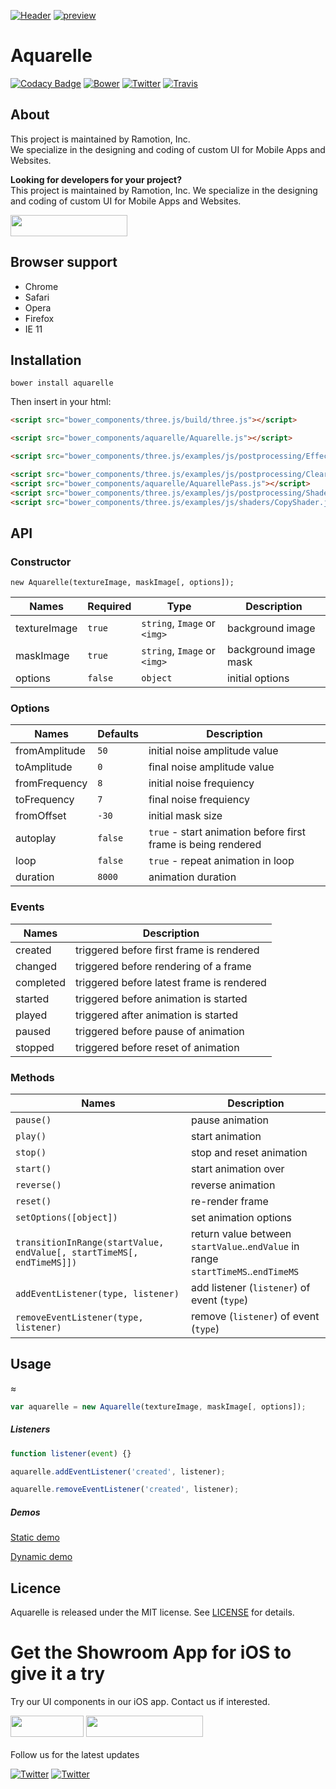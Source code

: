 [![Header](./header.png)](https://ramotion.com?utm_source=gthb&utm_medium=special&utm_campaign=aquarelle)
[![preview](./Screenshots/web__transition__effect_ramotion.gif)](https://ramotion.github.io/aquarelle/)

# Aquarelle
[![Codacy Badge](https://api.codacy.com/project/badge/Grade/a2d54fa890b84f538be1bc9349dc5121)](https://www.codacy.com/app/juri-v/aquarelle?utm_source=github.com&amp;utm_medium=referral&amp;utm_content=Ramotion/aquarelle&amp;utm_campaign=Badge_Grade)
[![Bower](https://img.shields.io/bower/v/aquarelle.svg)]()
[![Twitter](https://img.shields.io/badge/Twitter-@Ramotion-blue.svg?style=flat)](http://twitter.com/Ramotion)
[![Travis](https://img.shields.io/travis/Ramotion/aquarelle.svg)](https://travis-ci.org/Ramotion/aquarelle)



## About
This project is maintained by Ramotion, Inc.<br>
We specialize in the designing and coding of custom UI for Mobile Apps and Websites.<br>

**Looking for developers for your project?**<br>
This project is maintained by Ramotion, Inc. We specialize in the designing and coding of custom UI for Mobile Apps and Websites.

<a href="https://ramotion.com/?utm_source=gthb&utm_medium=special&utm_campaign=aquarelle-contact-us/#Get_in_Touch"> 
<img src="https://github.com/ramotion/gliding-collection/raw/master/contact_our_team@2x.png" width="187" height="34"></a> <br>

## Browser support

* Chrome
* Safari
* Opera
* Firefox
* IE 11

## Installation

`bower install aquarelle`

Then insert in your html:

```html
<script src="bower_components/three.js/build/three.js"></script>

<script src="bower_components/aquarelle/Aquarelle.js"></script>

<script src="bower_components/three.js/examples/js/postprocessing/EffectComposer.js"></script>

<script src="bower_components/three.js/examples/js/postprocessing/ClearPass.js"></script>
<script src="bower_components/aquarelle/AquarellePass.js"></script>
<script src="bower_components/three.js/examples/js/postprocessing/ShaderPass.js"></script>
<script src="bower_components/three.js/examples/js/shaders/CopyShader.js"></script>
```


## API

### Constructor

`new Aquarelle(textureImage, maskImage[, options]);`

| Names | Required | Type | Description
| --- | --- | --- | ---
| textureImage | `true` | `string`, `Image` or `<img>` | background image
| maskImage | `true` | `string`, `Image` or `<img>` | background image mask
| options | `false` | `object` | initial options

### Options

| Names | Defaults | Description
| --- | --- | ---
| fromAmplitude | `50` | initial noise amplitude value
| toAmplitude | `0` | final noise amplitude value
| fromFrequency | `8` | initial noise frequiency
| toFrequency | `7` | final noise frequiency
| fromOffset | `-30` | initial mask size
| autoplay | `false` | `true` - start animation before first frame is being rendered
| loop | `false` | `true` - repeat animation in loop
| duration | `8000` | animation duration

### Events

| Names | Description
| --- | ---
| created | triggered before first frame is rendered
| changed | triggered before rendering of a frame
| completed | triggered before latest frame is rendered
| started | triggered before animation is started
| played | triggered after animation is started
| paused | triggered before pause of animation
| stopped | triggered before reset of animation

### Methods

| Names | Description
| --- | ---
| `pause()` | pause animation
| `play()` | start animation
| `stop()` | stop and reset animation
| `start()` | start animation over
| `reverse()` | reverse animation
| `reset()` | re-render frame
| `setOptions([object])` | set animation options
| `transitionInRange(startValue, endValue[, startTimeMS[, endTimeMS]])` | return value between `startValue`..`endValue` in range `startTimeMS`..`endTimeMS`
| `addEventListener(type, listener)` | add listener (`listener`) of event (`type`)
| `removeEventListener(type, listener)` | remove (`listener`) of event (`type`)


## Usage

≈

```javascript
var aquarelle = new Aquarelle(textureImage, maskImage[, options]);
```

##### Listeners

```javascript
function listener(event) {}

aquarelle.addEventListener('created', listener);

aquarelle.removeEventListener('created', listener);
```
##### Demos

[Static demo](http://ramotion.github.io/aquarelle)

[Dynamic demo](https://ramotion.github.io/aquarelle/example_scroll.html)

## Licence

Aquarelle is released under the MIT license.
See [LICENSE](./LICENSE) for details.

# Get the Showroom App for iOS to give it a try
Try our UI components in our iOS app. Contact us if interested.

<a href="https://itunes.apple.com/app/apple-store/id1182360240?pt=550053&ct=aquarelle&mt=8" > 
<img src="https://github.com/ramotion/gliding-collection/raw/master/app_store@2x.png" width="117" height="34"></a>
<a href="https://ramotion.com/?utm_source=gthb&utm_medium=special&utm_campaign=aquarelle-contact-us/#Get_in_Touch"> 
<img src="https://github.com/ramotion/gliding-collection/raw/master/contact_our_team@2x.png" width="187" height="34"></a>
<br>
<br>
Follow us for the latest updates 
<br>

[![Twitter](https://img.shields.io/twitter/url/http/shields.io.svg?style=social)](https://twitter.com/intent/tweet?text=https://github.com/ramotion/aquarelle)
[![Twitter](https://img.shields.io/twitter/follow/ramotion.svg?style=social)](http://twitter.com/Ramotion)
